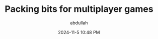 ---
title: "Packing bits for multiplayer games"
layout: post
date: 2024-11-5 10:48 PM
image: /assets/images/markdown.jpg
headerImage: false
tag:
- gamedev
category: blog
author: abdullah
description: My humble approach to optimizing packets for my multiplayer game engine
---